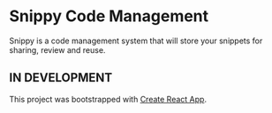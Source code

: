 # Snippy Code Management

Snippy is a code management system that will store your snippets for sharing, review and reuse.

## IN DEVELOPMENT
This project was bootstrapped with [Create React App](https://github.com/facebook/create-react-app).
